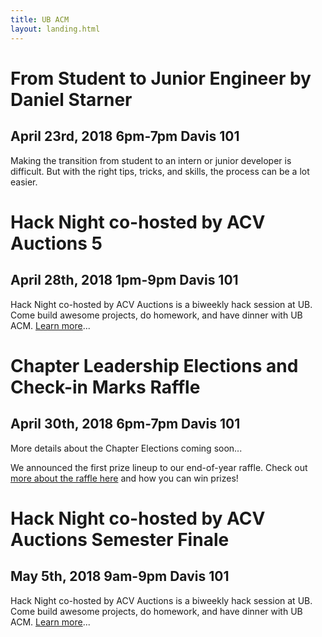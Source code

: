 ```yaml
---
title: UB ACM
layout: landing.html
---
```


# From Student to Junior Engineer by Daniel Starner
## April 23rd, 2018 6pm-7pm Davis 101
Making the transition from student to an intern or junior developer is difficult. But with the right tips, tricks, and skills, the process can be a lot easier.

# Hack Night co-hosted by ACV Auctions 5
## April 28th, 2018 1pm-9pm Davis 101
Hack Night co-hosted by ACV Auctions is a biweekly hack session at UB. Come build awesome projects, do homework, and have dinner with UB ACM. [Learn more](/hack)...

# Chapter Leadership Elections and Check-in Marks Raffle
## April 30th, 2018 6pm-7pm Davis 101
More details about the Chapter Elections coming soon...

We announced the first prize lineup to our end-of-year raffle. Check out [more about the raffle here](/checkins/raffle) and how you can win prizes!

# Hack Night co-hosted by ACV Auctions Semester Finale
## May 5th, 2018 9am-9pm Davis 101
Hack Night co-hosted by ACV Auctions is a biweekly hack session at UB. Come build awesome projects, do homework, and have dinner with UB ACM. [Learn more](/hack)...
